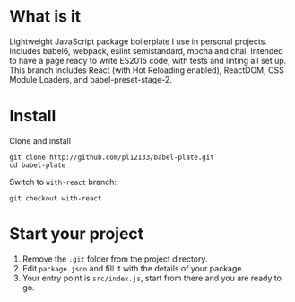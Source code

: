 # What is it

Lightweight JavaScript package boilerplate I use in personal projects. Includes babel6, webpack, eslint semistandard, mocha and chai. Intended to have a page ready to write ES2015 code, with tests and linting all set up. This branch includes React (with Hot Reloading enabled), ReactDOM, CSS Module Loaders, and babel-preset-stage-2.

# Install

Clone and install

    git clone http://github.com/pl12133/babel-plate.git
    cd babel-plate

Switch to `with-react` branch:

    git checkout with-react

# Start your project

1. Remove the `.git` folder from the project directory.
2. Edit `package.json` and fill it with the details of your package.
3. Your entry point is `src/index.js`, start from there and you are ready to go.
